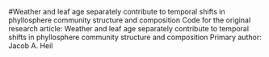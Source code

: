 #Weather and leaf age separately contribute to temporal shifts in phyllosphere community structure and composition
Code for the original research article: Weather and leaf age separately contribute to temporal shifts in phyllosphere community structure and composition
Primary author: Jacob A. Heil
